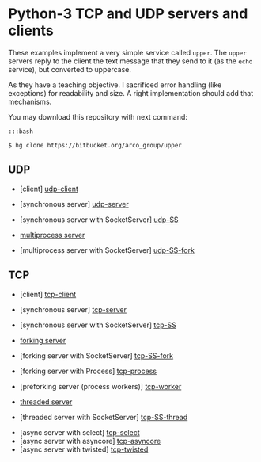 Python-3 TCP and UDP servers and clients
========================================

These examples implement a very simple service called ``upper``. The ``upper`` servers
reply to the client the text message that they send to it (as the ``echo`` service), but
converted to uppercase.

As they have a teaching objective. I sacrificed error handling (like exceptions) for
readability and size. A right implementation should add that mechanisms.

You may download this repository with next command:

    :::bash

    $ hg clone https://bitbucket.org/arco_group/upper


UDP
---

- [client] [udp-client]
- [synchronous server] [udp-server]
- [synchronous server with SocketServer] [udp-SS]

- [multiprocess server][udp-fork]
- [multiprocess server with SocketServer] [udp-SS-fork]


[udp-client]:    https://bitbucket.org/arco_group/upper/raw/tip/UDP_client.py
[udp-server]:    https://bitbucket.org/arco_group/upper/raw/tip/UDP_server.py
[udp-SS]:        https://bitbucket.org/arco_group/upper/raw/tip/UDP_SS.py

[udp-fork]:      https://bitbucket.org/arco_group/upper/raw/tip/UDP_fork.py
[udp-SS-fork]:   https://bitbucket.org/arco_group/upper/raw/tip/UDP_SS_fork.py


TCP
---

- [client] [tcp-client]
- [synchronous server] [tcp-server]
- [synchronous server with SocketServer] [tcp-SS]

- [forking server][tcp-fork]
- [forking server with SocketServer] [tcp-SS-fork]
- [forking server with Process] [tcp-process]
- [preforking server (process workers)] [tcp-worker]

- [threaded server][tcp-thread]
- [threaded server with SocketServer] [tcp-SS-thread]

* [async server with select] [tcp-select]
* [async server with asyncore] [tcp-asyncore]
*  [async server with twisted] [tcp-twisted]


[tcp-client]:    https://bitbucket.org/arco_group/upper/raw/tip/TCP_client.py
[tcp-server]:    https://bitbucket.org/arco_group/upper/raw/tip/TCP_server.py
[tcp-SS]:        https://bitbucket.org/arco_group/upper/raw/tip/TCP_SS.py

[tcp-fork]:      https://bitbucket.org/arco_group/upper/raw/tip/TCP_fork.py
[tcp-SS-fork]:   https://bitbucket.org/arco_group/upper/raw/tip/TCP_SS_fork.py
[tcp-process]:   https://bitbucket.org/arco_group/upper/raw/tip/TCP_process.py
[tcp-worker]:    https://bitbucket.org/arco_group/upper/raw/tip/TCP_workers.py

[tcp-thread]:    https://bitbucket.org/arco_group/upper/raw/tip/TCP_thread.py
[tcp-SS-thread]: https://bitbucket.org/arco_group/upper/raw/tip/TCP_SS_thread.py

[tcp-select]:    https://bitbucket.org/arco_group/upper/raw/tip/TCP_select.py
[tcp-asyncore]:  https://bitbucket.org/arco_group/upper/raw/tip/TCP_asyncore.py
[tcp-twisted]:   https://bitbucket.org/arco_group/upper/raw/tip/TCP_twisted.py